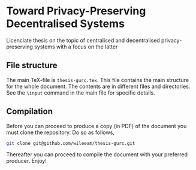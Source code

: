 Toward Privacy-Preserving Decentralised Systems
===============================================================================

Licenciate thesis on the topic of centralised and decentralised privacy-preserving systems with a focus on the latter


File structure
-------------------------------------------------------------------------------

The main TeX-file is `thesis-gurc.tex`. This file contains the main structure for the whole document.
The contents are in different files and directories. See the `\input` command in the main file for specific details.


Compilation
-------------------------------------------------------------------------------

Before you can proceed to produce a copy (in PDF) of the document you must clone the repository. Do so as follows,
```sh
git clone git@github.com/wileeam/thesis-gurc.git
```

Thereafter you can proceed to compile the document with your preferred producer. Enjoy!
